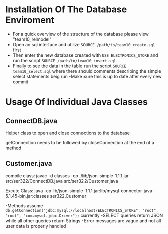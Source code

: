 # Installation Of The Database Enviroment

- For a quick overview of the structure of the database please view "team10_relmodel"
- Open an sql interface and utilize `SOURCE /path/to/team10_create.sql` first
- Then enter the new database created with `USE ELECTRONICS_STORE` and run the script
  `SOURCE /path/to/team10_insert.sql`
- Finally to see the data in the table run the script `SOURCE team10_select.sql` where there should comments describing the simple select statements beig run
-Make sure this is up to date after every new commit

# Usage Of Individual Java Classes

## ConnectDB.java

Helper class to open and close connections to the database

getConnection needs to be followed by
closeConnection at the end of a method

## Customer.java

compile class:
javac -d classes -cp ./lib/json-simple-1.1.1.jar src/ser322/ConnectDB.java src/ser322/Customer.java

Excute Class: java -cp lib/json-simple-1.1.1.jar:lib/mysql-connector-java-5.1.45-bin.jar:classes ser322.Customer <parameters>

-Methods assume `db.getConnection("jdbc:mysql://localhost/ELECTRONICS_STORE", "root", "root", "com.mysql.jdbc.Driver");` currently
-SELECT queries return JSON while all other queries return Strings
-Error messages are vague and not all user data is properly handled

